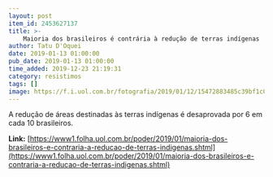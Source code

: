 ```yaml
---
layout: post
item_id: 2453627137
title: >-
    Maioria dos brasileiros é contrária à redução de terras indígenas
author: Tatu D'Oquei
date: 2019-01-13 01:00:00
pub_date: 2019-01-13 01:00:00
time_added: 2019-12-23 21:19:31
category: resistimos
tags: []
image: https://f.i.uol.com.br/fotografia/2019/01/12/15472883485c39bf1c0558b_1547288348_3x2_rt.jpg
---
```


A redução de áreas destinadas às terras indígenas é desaprovada por 6 em cada 10 brasileiros.

**Link:** [https://www1.folha.uol.com.br/poder/2019/01/maioria-dos-brasileiros-e-contraria-a-reducao-de-terras-indigenas.shtml](https://www1.folha.uol.com.br/poder/2019/01/maioria-dos-brasileiros-e-contraria-a-reducao-de-terras-indigenas.shtml)

